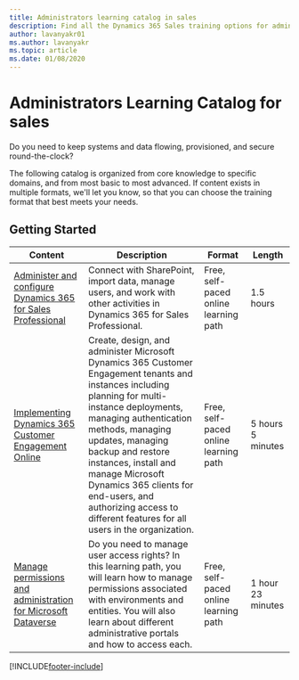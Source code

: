 ```yaml
---
title: Administrators learning catalog in sales
description: Find all the Dynamics 365 Sales training options for administrators. 
author: lavanyakr01
ms.author: lavanyakr
ms.topic: article
ms.date: 01/08/2020
---
```


# Administrators Learning Catalog for sales



Do you need to keep systems and data flowing, provisioned, and secure round-the-clock?

The following catalog is organized from core knowledge to specific domains, and from most basic to most advanced. If content exists in multiple formats, we'll let you know, so that you can choose the training format that best meets your needs.

## Getting Started<a name="get-started"></a>
| Content                                                                                                                     | Description                                                                                                                                                                                                                                                                                                                                                                          | Format                                | Length            |
|----------------------------------------------------------------------------------------------------------------------------------------------------------------------|--------------------------------------------------------------------------------------------------------------------------------------------------------------------------------------------------------------------------------------------------------------------------------------------------------------------------------------------------------------------------------------|---------------------------------------|-------------------|
| [Administer and configure Dynamics 365 for Sales Professional](/learn/modules/administer-configure-d365-sales-professional/)               | Connect with SharePoint, import data, manage users, and work with other activities in Dynamics 365 for Sales Professional.                                                                                                                                                                                                                                                           | Free, self-paced online learning path | 1.5 hours         |
| [Implementing Dynamics 365 Customer Engagement Online](/learn/paths/implementing-customer-engagement-apps)                           | Create, design, and administer Microsoft Dynamics 365 Customer Engagement tenants and instances including planning for multi-instance deployments, managing authentication methods, managing updates, managing backup and restore instances, install and manage Microsoft Dynamics 365 clients for end-users, and authorizing access to different features for all users in the organization. | Free, self-paced online learning path | 5 hours 5 minutes |
| [Manage permissions and administration for Microsoft Dataverse](/learn/paths/manage-permissions-administration-common-data-service/) | Do you need to manage user access rights? In this learning path, you will learn how to manage permissions associated with environments and entities. You will also learn about different administrative portals and how to access each.                                                                                                                                              | Free, self-paced online learning path | 1 hour 23 minutes |


[!INCLUDE[footer-include](../includes/footer-banner.md)]